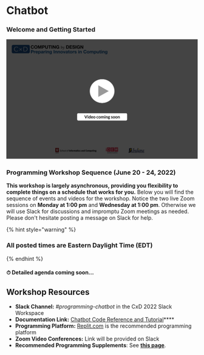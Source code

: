# Chatbot

### **Welcome and Getting Started**

![](../.gitbook/assets/vidComing.png)

### Programming Workshop Sequence (June 20 - 24, 2022)

**This workshop is largely asynchronous, providing you flexibility to complete things on a schedule that works for you.** Below you will find the sequence of events and videos for the workshop. Notice the two live Zoom sessions on **Monday at 1:00 pm** and **Wednesday at 1:00 pm**. Otherwise we will use Slack for discussions and impromptu Zoom meetings as needed. Please don't hesitate posting a message on Slack for help.

{% hint style="warning" %}
### All posted times are Eastern Daylight Time (EDT)
{% endhint %}

#### ⏱ Detailed agenda coming soon...

## **Workshop Resources**

* **Slack Channel:** _#programming-chatbot_ in the CxD 2022 Slack Workspace
* **Documentation Link:** [Chatbot Code Reference and Tutorial](https://docs.idew.org/code-chatbot/core-template)****
* **Programming Platform:** [Replit.com](https://replit.com) is the recommended programming platform
* **Zoom Video Conferences:** Link will be provided on Slack
* **Recommended Programming Supplements**: See [**this page**](https://docs.idew.org/project-chatbot/challenge-and-background/skills-and-exploration).
